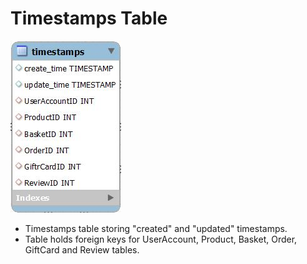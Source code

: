 # Timestamps Table

![Timestamps Table](../images/timestamps.JPG)

* Timestamps table storing "created" and "updated" timestamps. 
* Table holds foreign keys for UserAccount, Product, Basket, Order, GiftCard and Review tables.